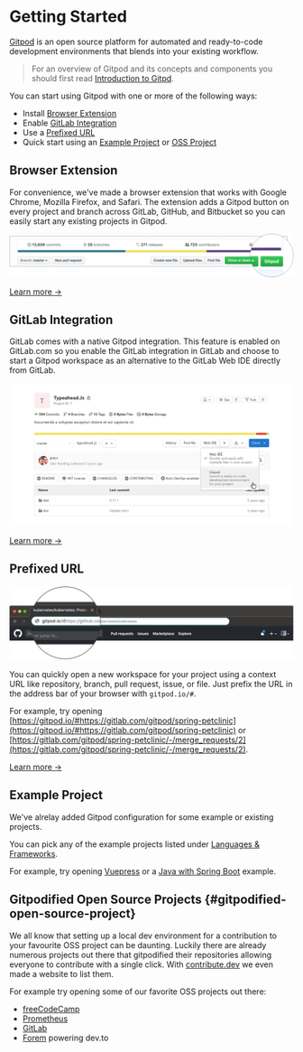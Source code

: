 # Getting Started

[Gitpod](https://www.gitpod.io) is an open source platform for automated and ready-to-code development environments that blends into your existing workflow. 

>For an overview of Gitpod and its concepts and components you should first read [Introduction to Gitpd](/docs/).

You can start using Gitpod with one or more of the following ways:

- Install [Browser Extension](#browser-extension)
- Enable [GitLab Integration](#gitlab-integration)
- Use a [Prefixed URL](#prefixed-url)
- Quick start using an [Example Project](#example-project) or [OSS Project](#gitpodified-open-source-project)

## Browser Extension

For convenience, we've made a browser extension that works with Google Chrome, Mozilla Firefox, and Safari. The extension adds a Gitpod button on every project and branch across GitLab, GitHub, and Bitbucket so you can easily start any existing projects in Gitpod.

![Browser Extension](images/browser-extension-lense.png)

[Learn more &rarr;](/docs/browser-extension/)

## GitLab Integration

GitLab comes with a native Gitpod integration. This feature is enabled on GitLab.com so you enable the GitLab integration in GitLab and choose to start a Gitpod workspace as an alternative to the GitLab Web IDE directly from GitLab.

![GitLab Integration](images/gitlab-integration/gitpod_button_project_page.png)

[Learn more &rarr;](/docs/gitlab-integration/)

## Prefixed URL

![prefix github URL](./images/prefix-screenshot.png)

You can quickly open a new workspace for your project using a context URL like repository, branch, pull request, issue, or file. Just prefix the URL in the address bar of your browser with `gitpod.io/#`.

For example, try opening [https://gitpod.io/#https://gitlab.com/gitpod/spring-petclinic](https://gitpod.io/#https://gitlab.com/gitpod/spring-petclinic) or [https://gitlab.com/gitpod/spring-petclinic/-/merge_requests/2](https://gitlab.com/gitpod/spring-petclinic/-/merge_requests/2).

[Learn more &rarr;](/docs/context-urls/)

## Example Project

We've alrelay added Gitpod configuration for some example or existing projects.

You can pick any of the example projects listed under [Languages & Frameworks](https://www.gitpod.io/docs/languages-and-frameworks/).

For example, try opening [Vuepress](https://gitpod.io/#https://github.com/vuejs/vuepress) or a [Java with Spring Boot](https://gitpod.io/#https://github.com/gitpod-io/spring-petclinic) example.

## Gitpodified Open Source Projects {#gitpodified-open-source-project}

We all know that setting up a local dev environment for a contribution to your favourite OSS project can be daunting. Luckily there are already numerous projects out there that gitpodified their repositories allowing everyone to contribute with a single click. With [contribute.dev](https://contribute.dev/) we even made a website to list them. 

For example try opening some of our favorite OSS projects out there: 
- [freeCodeCamp](https://gitpod.io/#https://github.com/freeCodeCamp/freeCodeCamp)
- [Prometheus](https://gitpod.io/#https://github.com/prometheus/prometheus)
- [GitLab](https://gitpod.io/#https://gitlab.com/gitlab-org/gitlab)
- [Forem](https://gitpod.io/#https://github.com/thepracticaldev/dev.to) powering dev.to 